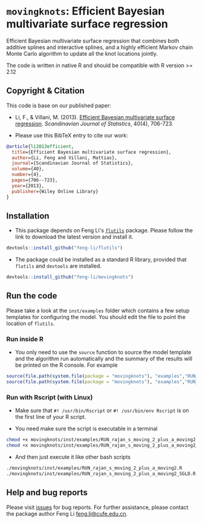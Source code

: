 # `movingknots`: Efficient Bayesian multivariate surface regression

Efficient Bayesian multivariate surface regression that combines both additive splines and
interactive splines, and a highly efficient Markov chain Monte Carlo algorithm to update
all the knot locations jointly.


The code is written in native R and should be compatible with R version >= 2.12


Copyright & Citation
--------------------

This code is base on our published paper:

* Li, F., & Villani, M. (2013). [Efficient Bayesian multivariate surface
  regression](http://dx.doi.org/10.1111/sjos.12022). _Scandinavian Journal of Statistics_, 40(4), 706-723.

* Please use this BibTeX entry to cite our work:

```bibtex
@article{li2013efficient,
  title={Efficient Bayesian multivariate surface regression},
  author={Li, Feng and Villani, Mattias},
  journal={Scandinavian Journal of Statistics},
  volume={40},
  number={4},
  pages={706--723},
  year={2013},
  publisher={Wiley Online Library}
}
```

Installation
-------------

- This package depends on Feng Li's [`flutils`](https://github.com/feng-li/flutils)
package. Please follow the link to download the latest version and install it.

``` r
devtools::install_github("feng-li/flutils")
```

- The package could be installed as a standard R library, provided that `flutils` and
`devtools` are installed.

```r
devtools::install_github("feng-li/movingknots")
```

Run the code
------------

Please take a look at the `inst/examples` folder which contains a few setup templates for
configuring the model. You should edit the file to point the location of `flutils`.


### Run inside R

* You only need to use the `source` function to source the model template and the
algorithm run automatically and the summary of the results will be printed on the R
console. For example

```R
source(file.path(system.file(package = "movingknots"), "examples","RUN_rajan_s_moving_2_plus_a_moving2.R"))
source(file.path(system.file(package = "movingknots"), "examples","RUN_rajan_s_moving_2_plus_a_moving2_SGLD.R"))
```
### Run with Rscript (with Linux)

* Make sure that `#! /usr/bin/Rscript` or `#! /usr/bin/env Rscript` is on the first line of your R script.

* You need make sure the script is executable in a terminal

```sh
chmod +x movingknots/inst/examples/RUN_rajan_s_moving_2_plus_a_moving2.R
chmod +x movingknots/inst/examples/RUN_rajan_s_moving_2_plus_a_moving2_SGLD.R
```
* And then just execute it like other bash scripts

```sh
./movingknots/inst/examples/RUN_rajan_s_moving_2_plus_a_moving2.R
./movingknots/inst/examples/RUN_rajan_s_moving_2_plus_a_moving2_SGLD.R
```

Help and bug reports
--------------------

Please visit [issues](https://github.com/feng-li/movingknots/issues) for bug reports. For
further assistance, please contact the package author Feng Li <feng.li@cufe.edu.cn>.
